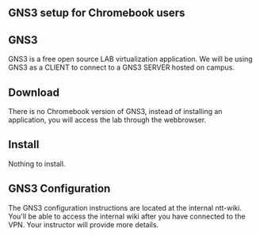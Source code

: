 GNS3 setup for Chromebook users
-------------------------------

GNS3
----

GNS3 is a free open source LAB virtualization application.
We will be using GNS3 as a CLIENT to connect to a GNS3 SERVER hosted on campus.

Download
--------

There is no Chromebook version of GNS3, instead of installing an application, you will access the lab through the webbrowser.

Install
-------

Nothing to install.

GNS3 Configuration
------------------

The GNS3 configuration instructions are located at the internal ntt-wiki. You'll be able to access the internal wiki after you have connected to the VPN. Your instructor will provide more details.




